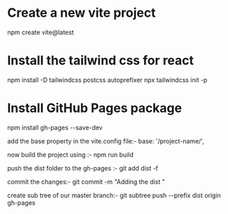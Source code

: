 # Create a new vite project

npm create vite@latest

# Install the tailwind css for react

npm install -D tailwindcss postcss autoprefixer
npx tailwindcss init -p

# Install GitHub Pages package

npm install gh-pages --save-dev

<!-- add homepage to package.json
"homepage": "https://git-username.github.io/repo-name",

add scripts to package.json
"predeploy": "npm run build",
"deploy": "gh-pages -d build", -->

add the base property in the vite.config file:-
base: '/project-name/',

now build the project using :- npm run build

push the dist folder to the gh-pages :-
git add dist -f

commit the changes:-
git commit -m "Adding the dist "

create sub tree of our master branch:-
git subtree push --prefix dist origin gh-pages
